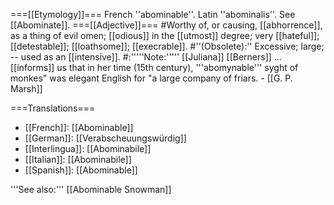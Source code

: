 ===[[Etymology]]===
French ''abominable''. Latin ''abominalis''. See [[Abominate]].
===[[Adjective]]===
#Worthy of, or causing, [[abhorrence]], as a thing of evil omen; [[odious]] in the [[utmost]] degree; very [[hateful]]; [[detestable]]; [[loathsome]]; [[execrable]].
#''(Obsolete):'' Excessive; large; -- used as an [[intensive]]. 
#:'''''Note:''''' [[Juliana]] [[Berners]] ... [[informs]] us that in her time (15th century), '''abomynable''' syght of monkes" was elegant English for "a large company of friars. - [[G. P. Marsh]]

===Translations=== 
* [[French]]: [[Abominable]] 
* [[German]]: [[Verabscheuungswürdig]] 
* [[Interlingua]]: [[Abominabile]] 
* [[Italian]]: [[Abominabile]] 
* [[Spanish]]: [[Abominable]]

'''See also:''' [[Abominable Snowman]]